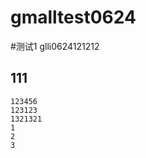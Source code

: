 # gmalltest0624#测试1    glli0624121212 ## 111    123456    123123    1321321    1    2    3